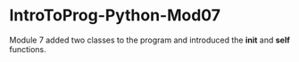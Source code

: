 # IntroToProg-Python-Mod07
Module 7 added two classes to the program and introduced the __init__ and __self__ functions.
